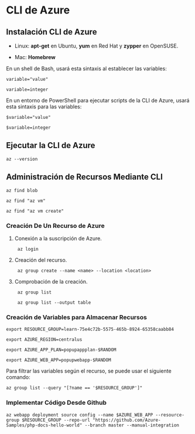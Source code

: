 # CLI de Azure

## Instalación CLI de Azure

- Linux: **apt-get** en Ubuntu, **yum** en Red Hat y **zypper** en OpenSUSE.

- Mac: **Homebrew**

En un shell de Bash, usará esta sintaxis al establecer las variables:

    variable="value"

    variable=integer

En un entorno de PowerShell para ejecutar scripts de la CLI de Azure, usará esta sintaxis para las variables:

    $variable="value"
    
    $variable=integer

## Ejecutar la CLI de Azure

    az --version

## Administración de Recursos Mediante CLI

    az find blob

    az find "az vm"

    az find "az vm create"

### Creación De Un Recurso de Azure

1. Conexión a la suscripción de Azure.
        
        az login

2. Creación del recurso.

        az group create --name <name> --location <location>

3. Comprobación de la creación.

        az group list
    
        az group list --output table

### Creación de Variables para Almacenar Recursos

    export RESOURCE_GROUP=learn-75e4c72b-5575-465b-8924-65358caabb84
    
    export AZURE_REGION=centralus
    
    export AZURE_APP_PLAN=popupappplan-$RANDOM
    
    export AZURE_WEB_APP=popupwebapp-$RANDOM

Para filtrar las variables según el recurso, se puede usar el siguiente comando:

    az group list --query "[?name == '$RESOURCE_GROUP']"

### Implementar Código Desde Github

    az webapp deployment source config --name $AZURE_WEB_APP --resource-group $RESOURCE_GROUP --repo-url "https://github.com/Azure-Samples/php-docs-hello-world" --branch master --manual-integration
